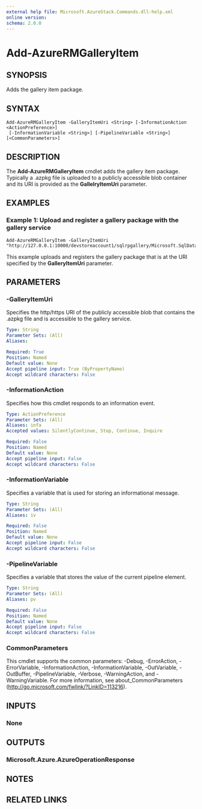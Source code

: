 ```yaml
---
external help file: Microsoft.AzureStack.Commands.dll-help.xml
online version:
schema: 2.0.0
---
```


# Add-AzureRMGalleryItem

## SYNOPSIS
Adds the gallery item package.

## SYNTAX

```
Add-AzureRMGalleryItem -GalleryItemUri <String> [-InformationAction <ActionPreference>]
 [-InformationVariable <String>] [-PipelineVariable <String>] [<CommonParameters>]
```

## DESCRIPTION

The **Add-AzureRMGalleryItem** cmdlet adds the gallery item package. Typically a .azpkg file is uploaded to a publicly accessible blob container and its URI is provided as the **GallelryItemUri** parameter.

## EXAMPLES

### Example 1: Upload and register a gallery package with the gallery service
```
Add-AzureRMGalleryItem -GalleryItemUri "http://127.0.0.1:10000/devstoreaccount1/sqlrpgallery/Microsoft.SqlDatabase.0.1.0.azpkg"
```
This example uploads and registers the gallery package that is at the URI specified by the **GalleryItemUri** parameter.

## PARAMETERS

### -GalleryItemUri
Specifies the http/https URI of the publicly accessible blob that contains the .azpkg file and is accessible to the gallery service.

```yaml
Type: String
Parameter Sets: (All)
Aliases:

Required: True
Position: Named
Default value: None
Accept pipeline input: True (ByPropertyName)
Accept wildcard characters: False
```

### -InformationAction
Specifies how this cmdlet responds to an information event.

```yaml
Type: ActionPreference
Parameter Sets: (All)
Aliases: infa
Accepted values: SilentlyContinue, Stop, Continue, Inquire

Required: False
Position: Named
Default value: None
Accept pipeline input: False
Accept wildcard characters: False
```

### -InformationVariable
Specifies a variable that is used for storing an informational message.

```yaml
Type: String
Parameter Sets: (All)
Aliases: iv

Required: False
Position: Named
Default value: None
Accept pipeline input: False
Accept wildcard characters: False
```

### -PipelineVariable
Specifies a variable that stores the value of the current pipeline element.

```yaml
Type: String
Parameter Sets: (All)
Aliases: pv

Required: False
Position: Named
Default value: None
Accept pipeline input: False
Accept wildcard characters: False
```

### CommonParameters
This cmdlet supports the common parameters: -Debug, -ErrorAction, -ErrorVariable, -InformationAction, -InformationVariable, -OutVariable, -OutBuffer, -PipelineVariable, -Verbose, -WarningAction, and -WarningVariable. For more information, see about_CommonParameters (http://go.microsoft.com/fwlink/?LinkID=113216).

## INPUTS

### None

## OUTPUTS

### Microsoft.Azure.AzureOperationResponse

## NOTES

## RELATED LINKS
